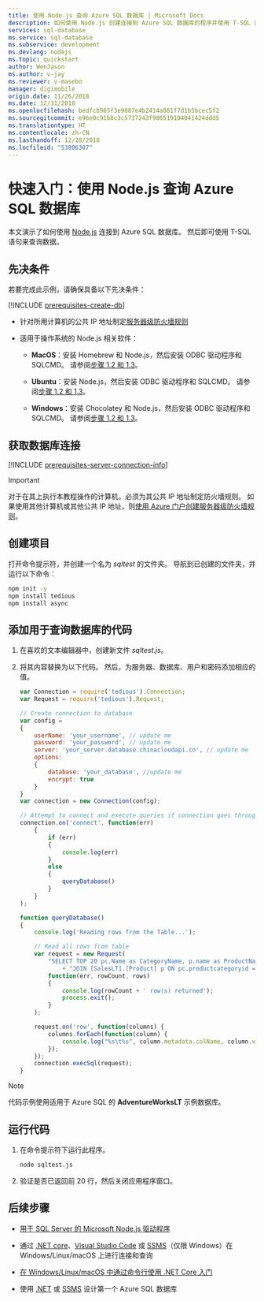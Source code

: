 ```yaml
---
title: 使用 Node.js 查询 Azure SQL 数据库 | Microsoft Docs
description: 如何使用 Node.js 创建连接到 Azure SQL 数据库的程序并使用 T-SQL 语句对其进行查询。
services: sql-database
ms.service: sql-database
ms.subservice: development
ms.devlang: nodejs
ms.topic: quickstart
author: WenJason
ms.author: v-jay
ms.reviewer: v-masebo
manager: digimobile
origin.date: 11/26/2018
ms.date: 12/31/2018
ms.openlocfilehash: bedfcb965f3e9087e4b2414a081f7d1b5bcec5f2
ms.sourcegitcommit: e96e0c91b8c3c5737243f986519104041424ddd5
ms.translationtype: HT
ms.contentlocale: zh-CN
ms.lasthandoff: 12/28/2018
ms.locfileid: "53806307"
---
```

# <a name="quickstart-use-nodejs-to-query-an-azure-sql-database"></a>快速入门：使用 Node.js 查询 Azure SQL 数据库

本文演示了如何使用 [Node.js](https://nodejs.org) 连接到 Azure SQL 数据库。 然后即可使用 T-SQL 语句来查询数据。

## <a name="prerequisites"></a>先决条件

若要完成此示例，请确保具备以下先决条件：

[!INCLUDE [prerequisites-create-db](../../includes/sql-database-connect-query-prerequisites-create-db-includes.md)]

- 针对所用计算机的公共 IP 地址制定[服务器级防火墙规则](sql-database-get-started-portal-firewall.md)

- 适用于操作系统的 Node.js 相关软件：

  - **MacOS**：安装 Homebrew 和 Node.js，然后安装 ODBC 驱动程序和 SQLCMD。 请参阅[步骤 1.2 和 1.3](https://www.microsoft.com/sql-server/developer-get-started/node/mac/)。
  
  - **Ubuntu**：安装 Node.js，然后安装 ODBC 驱动程序和 SQLCMD。 请参阅[步骤 1.2 和 1.3](https://www.microsoft.com/sql-server/developer-get-started/node/ubuntu/)。
  
  - **Windows**：安装 Chocolatey 和 Node.js，然后安装 ODBC 驱动程序和 SQLCMD。 请参阅[步骤 1.2 和 1.3](https://www.microsoft.com/sql-server/developer-get-started/node/windows/)。

## <a name="get-database-connection"></a>获取数据库连接

[!INCLUDE [prerequisites-server-connection-info](../../includes/sql-database-connect-query-prerequisites-server-connection-info-includes.md)]

> [!IMPORTANT]
> 对于在其上执行本教程操作的计算机，必须为其公共 IP 地址制定防火墙规则。 如果使用其他计算机或其他公共 IP 地址，则[使用 Azure 门户创建服务器级防火墙规则](sql-database-get-started-portal-firewall.md)。

## <a name="create-the-project"></a>创建项目

打开命令提示符，并创建一个名为 *sqltest* 的文件夹。 导航到已创建的文件夹，并运行以下命令：

  ```bash
  npm init -y
  npm install tedious
  npm install async
  ```

## <a name="add-code-to-query-database"></a>添加用于查询数据库的代码

1. 在喜欢的文本编辑器中，创建新文件 *sqltest.js*。

1. 将其内容替换为以下代码。 然后，为服务器、数据库、用户和密码添加相应的值。

    ```js
    var Connection = require('tedious').Connection;
    var Request = require('tedious').Request;

    // Create connection to database
    var config =
    {
        userName: 'your_username', // update me
        password: 'your_password', // update me
        server: 'your_server.database.chinacloudapi.cn', // update me
        options:
        {
            database: 'your_database', //update me
            encrypt: true
        }
    }
    var connection = new Connection(config);

    // Attempt to connect and execute queries if connection goes through
    connection.on('connect', function(err)
        {
            if (err)
            {
                console.log(err)
            }
            else
            {
                queryDatabase()
            }
        }
    );

    function queryDatabase()
    {
        console.log('Reading rows from the Table...');

        // Read all rows from table
        var request = new Request(
            "SELECT TOP 20 pc.Name as CategoryName, p.name as ProductName FROM [SalesLT].[ProductCategory] pc "
                + "JOIN [SalesLT].[Product] p ON pc.productcategoryid = p.productcategoryid",
            function(err, rowCount, rows)
            {
                console.log(rowCount + ' row(s) returned');
                process.exit();
            }
        );

        request.on('row', function(columns) {
            columns.forEach(function(column) {
                console.log("%s\t%s", column.metadata.colName, column.value);
            });
        });
        connection.execSql(request);
    }
    ```

> [!NOTE]
> 代码示例使用适用于 Azure SQL 的 **AdventureWorksLT** 示例数据库。

## <a name="run-the-code"></a>运行代码

1. 在命令提示符下运行此程序。

    ```bash
    node sqltest.js
    ```

1. 验证是否已返回前 20 行，然后关闭应用程序窗口。

## <a name="next-steps"></a>后续步骤

- [用于 SQL Server 的 Microsoft Node.js 驱动程序](https://docs.microsoft.com/sql/connect/node-js/node-js-driver-for-sql-server/)

- 通过 [.NET core](sql-database-connect-query-dotnet-core.md)、[Visual Studio Code](sql-database-connect-query-vscode.md) 或 [SSMS](sql-database-connect-query-ssms.md)（仅限 Windows）在 Windows/Linux/macOS 上进行连接和查询

- [在 Windows/Linux/macOS 中通过命令行使用 .NET Core 入门](https://docs.microsoft.com/dotnet/core/tutorials/using-with-xplat-cli)

- 使用 [.NET](sql-database-design-first-database-csharp.md) 或 [SSMS](sql-database-design-first-database.md) 设计第一个 Azure SQL 数据库
